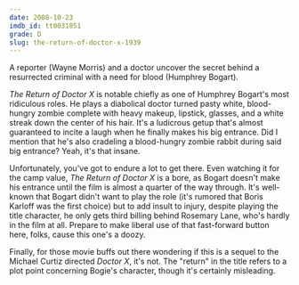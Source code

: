 ```yaml
---
date: 2008-10-23
imdb_id: tt0031851
grade: D
slug: the-return-of-doctor-x-1939
---
```


A reporter (Wayne Morris) and a doctor uncover the secret behind a resurrected criminal with a need for blood (Humphrey Bogart).

_The Return of Doctor X_ is notable chiefly as one of Humphrey Bogart's most ridiculous roles. He plays a diabolical doctor turned pasty white, blood-hungry zombie complete with heavy makeup, lipstick, glasses, and a white streak down the center of his hair. It's a ludicrous getup that's almost guaranteed to incite a laugh when he finally makes his big entrance. Did I mention that he's also cradeling a blood-hungry zombie rabbit during said big entrance? Yeah, it's that insane.

Unfortunately, you've got to endure a lot to get there. Even watching it for the camp value, _The Return of Doctor X_ is a bore, as Bogart doesn't make his entrance until the film is almost a quarter of the way through. It's well-known that Bogart didn't want to play the role (it's rumored that Boris Karloff was the first choice) but to add insult to injury, despite playing the title character, he only gets third billing behind Rosemary Lane, who's hardly in the film at all. Prepare to make liberal use of that fast-forward button here, folks, cause this one's a doozy.

Finally, for those movie buffs out there wondering if this is a sequel to the Michael Curtiz directed <span data-imdb-id="tt0022827">_Doctor X_</span>, it's not. The "return" in the title refers to a plot point concerning Bogie's character, though it's certainly misleading.
